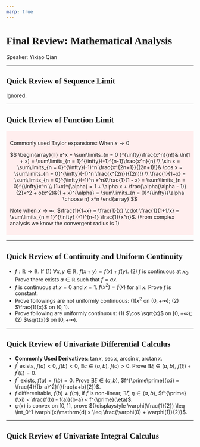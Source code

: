 ```yaml
---
marp: true
---
```

<style>
  section {
    font-family: 'LXGW Bright';
  }

  h1, h2, h3 {
    font-family: 'LXGW Bright';
  }
</style>
<style>
img[alt~="center"] {
  display: block;
  margin: 0 auto;
}
</style>
<style>
.note {
  background-color: #eef;
  padding: 10px;
  margin: 10px 0;
  text-align: left;
}
.trick {
  background-color: #fee;
  padding: 10px;
  margin: 10px 0;
  text-align: left;
}
</style>

# Final Review: Mathematical Analysis

Speaker: Yixiao Qian

---

## Quick Review of Sequence Limit

Ignored.

---

## Quick Review of Function Limit

<div class=trick>

Commonly used Taylor expansions: When $x \rightarrow 0$

$$
\begin{array}{ll}
e^x = \sum\limits_{n = 0 }^{\infty}\frac{x^n}{n!}& \ln(1 + x) = \sum\limits_{n = 1}^{\infty}(-1)^{n-1}\frac{x^n}{n} \\
\sin x = \sum\limits_{n = 0}^{\infty}(-1)^n \frac{x^{2n+1}}{(2n+1)!}& \cos x = \sum\limits_{n = 0}^{\infty}(-1)^n \frac{x^{2n}}{(2n)!} \\
\frac{1}{1+x} = \sum\limits_{n = 0}^{\infty}(-1)^n x^n&\frac{1}{1 - x} = \sum\limits_{n = 0}^{\infty}x^n \\
(1+x)^{\alpha} = 1 + \alpha x + \frac{\alpha(\alpha - 1)}{2}x^2 + o(x^2)&(1 + x)^{\alpha} = \sum\limits_{n = 0}^{\infty}{\alpha \choose n} x^n
\end{array}
$$

Note when $x \rightarrow \infty$: $\frac{1}{1+x} = \frac{1}{x} \cdot \frac{1}{1+1/x} = \sum\limits_{n = 1}^{\infty} (-1)^{n-1} \frac{1}{x^n}$. (From complex analysis we know the convergent radius is $1$)
</div>

---

## Quick Review of Continuity and Uniform Continuity

- $f: \mathbb{R} \rightarrow \mathbb{R}$. If (1) $\forall x, y \in \mathbb{R}$, $f(x+y) = f(x) + f(y)$. (2) $f$ is continuous at $x_0$. Prove there exists $a \in \mathbb{R}$ such that $f = ax$.
- $f$ is continuous at $x = 0$ and $x = 1$. $f(x^2) = f(x)$ for all $x$. Prove $f$ is constant.
- Prove followings are not uniformly continuous: (1)$x^2$ on $(0,+\infty)$; (2) $\frac{1}{x}$ on $(0, 1)$.
- Prove following are uniformly continuous: (1) $\cos \sqrt{x}$ on $[0, +\infty)$; (2) $\sqrt{x}$ on $[0, +\infty)$.

---

## Quick Review of Univariate Differential Calculus

- **Commonly Used Derivatives**: $\tan x$, $\sec x$, $\arcsin x$, $\arctan x$.
- $f^{\prime}$ exists, $f(a) < 0$, $f(b) < 0$, $\exists c \in (a,b)$, $f(c) > 0$. Prove $\exists \xi \in (a, b)$, $f(\xi) + f^{\prime}(\xi) = 0$.
- $f^{\prime\prime}$ exists, $f(a)=f(b)=0$. Prove $\exists \xi \in (a, b)$, $f^{\prime\prime}(\xi) = \frac{4}{(b-a)^2}f(\frac{a+b}{2})$.
- $f$ differenitable, $f(b) \neq f(a)$, if $f$ is non-linear, $\exists \xi, \eta \in (a, b)$, $f^{\prime}(\xi) < \frac{f(b) - f(a)}{b-a} < f^{\prime}(\eta)$.
- $\varphi(x)$ is convex on $[0, 1]$, prove ${\displaystyle \varphi(\frac{1}{2}) \leq \int_0^1 \varphi(x)\mathrm{d} x \leq \frac{\varphi(0) + \varphi(1)}{2}}$.

---

## Quick Review of Univariate Integral Calculus






